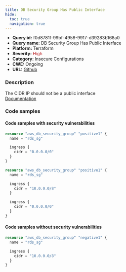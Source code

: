 ```yaml
---
title: DB Security Group Has Public Interface
hide:
  toc: true
  navigation: true
---
```


-   **Query id:** f0d8781f-99bf-4958-9917-d39283b168a0
-   **Query name:** DB Security Group Has Public Interface
-   **Platform:** Terraform
-   **Severity:** <span style="color:#bb2124">High</span>
-   **Category:** Insecure Configurations
-   **CWE:** Ongoing
-   **URL:** [Github](https://github.com/DataDog/kics/tree/master/assets/queries/terraform/aws/db_security_group_has_public_interface)

### Description
The CIDR IP should not be a public interface<br>
[Documentation](https://registry.terraform.io/providers/hashicorp/aws/latest/docs/resources/db_security_group)

### Code samples
#### Code samples with security vulnerabilities
```tf title="Positive test num. 1 - tf file" hl_lines="5"
resource "aws_db_security_group" "positive1" {
  name = "rds_sg"

  ingress {
    cidr = "0.0.0.0/0"
  }
}

```
```tf title="Positive test num. 2 - tf file" hl_lines="9"
resource "aws_db_security_group" "positive1" {
  name = "rds_sg"

  ingress {
    cidr = "10.0.0.0/8"
  }

  ingress {
    cidr = "0.0.0.0/0"
  }
}

```


#### Code samples without security vulnerabilities
```tf title="Negative test num. 1 - tf file"
resource "aws_db_security_group" "negative1" {
  name = "rds_sg"

  ingress {
    cidr = "10.0.0.0/8"
  }
}

```
